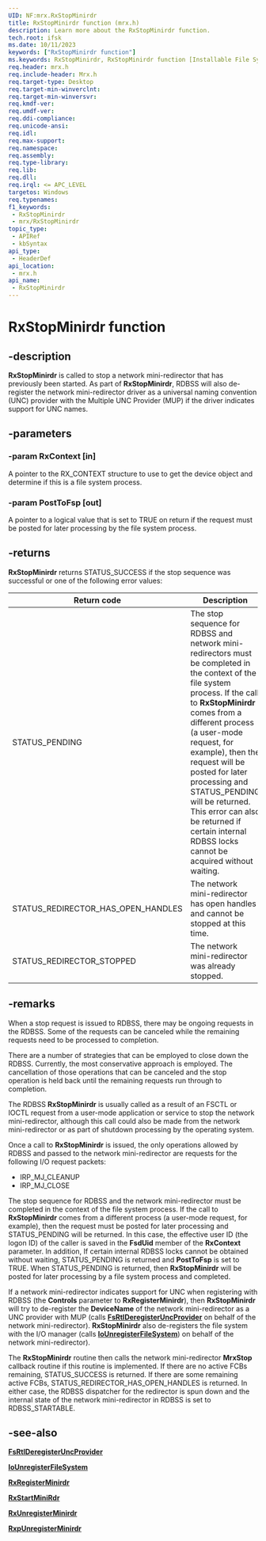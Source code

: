 ```yaml
---
UID: NF:mrx.RxStopMinirdr
title: RxStopMinirdr function (mrx.h)
description: Learn more about the RxStopMinirdr function.
tech.root: ifsk
ms.date: 10/11/2023
keywords: ["RxStopMinirdr function"]
ms.keywords: RxStopMinirdr, RxStopMinirdr function [Installable File System Drivers], ifsk.rxstopminirdr, mrx/RxStopMinirdr, rxref_3ec6b643-e13c-4aa6-879b-fdb2076e549d.xml
req.header: mrx.h
req.include-header: Mrx.h
req.target-type: Desktop
req.target-min-winverclnt: 
req.target-min-winversvr: 
req.kmdf-ver: 
req.umdf-ver: 
req.ddi-compliance: 
req.unicode-ansi: 
req.idl: 
req.max-support: 
req.namespace: 
req.assembly: 
req.type-library: 
req.lib: 
req.dll: 
req.irql: <= APC_LEVEL
targetos: Windows
req.typenames: 
f1_keywords:
 - RxStopMinirdr
 - mrx/RxStopMinirdr
topic_type:
 - APIRef
 - kbSyntax
api_type:
 - HeaderDef
api_location:
 - mrx.h
api_name:
 - RxStopMinirdr
---
```


# RxStopMinirdr function

## -description

**RxStopMinirdr** is called to stop a network mini-redirector that has previously been started. As part of **RxStopMinirdr**, RDBSS will also de-register the network mini-redirector driver as a universal naming convention (UNC) provider with the Multiple UNC Provider (MUP) if the driver indicates support for UNC names.

## -parameters

### -param RxContext [in]

A pointer to the RX_CONTEXT structure to use to get the device object and determine if this is a file system process.

### -param PostToFsp [out]

A pointer to a logical value that is set to TRUE on return if the request must be posted for later processing by the file system process.

## -returns

**RxStopMinirdr** returns STATUS_SUCCESS if the stop sequence was successful or one of the following error values:

| Return code | Description |
| ----------- | ----------- |
| STATUS_PENDING | The stop sequence for RDBSS and network mini-redirectors must be completed in the context of the file system process. If the call to **RxStopMinirdr** comes from a different process (a user-mode request, for example), then the request will be posted for later processing and STATUS_PENDING will be returned. This error can also be returned if certain internal RDBSS locks cannot be acquired without waiting. |
| STATUS_REDIRECTOR_HAS_OPEN_HANDLES | The network mini-redirector has open handles and cannot be stopped at this time. |
| STATUS_REDIRECTOR_STOPPED | The network mini-redirector was already stopped. |

## -remarks

When a stop request is issued to RDBSS, there may be ongoing requests in the RDBSS. Some of the requests can be canceled while the remaining requests need to be processed to completion.

There are a number of strategies that can be employed to close down the RDBSS. Currently, the most conservative approach is employed. The cancellation of those operations that can be canceled and the stop operation is held back until the remaining requests run through to completion.

The RDBSS **RxStopMinirdr** is usually called as a result of an FSCTL or IOCTL request from a user-mode application or service to stop the network mini-redirector, although this call could also be made from the network mini-redirector or as part of shutdown processing by the operating system.

Once a call to **RxStopMinirdr** is issued, the only operations allowed by RDBSS and passed to the network mini-redirector are requests for the following I/O request packets:

* IRP_MJ_CLEANUP
* IRP_MJ_CLOSE

The stop sequence for RDBSS and the network mini-redirector must be completed in the context of the file system process. If the call to **RxStopMinirdr** comes from a different process (a user-mode request, for example), then the request must be posted for later processing and STATUS_PENDING will be returned. In this case, the effective user ID (the logon ID) of the caller is saved in the **FsdUid** member of the **RxContext** parameter. In addition, If certain internal RDBSS locks cannot be obtained without waiting, STATUS_PENDING is returned and **PostToFsp** is set to TRUE. When STATUS_PENDING is returned, then **RxStopMinirdr** will be posted for later processing by a file system process and completed.

If a network mini-redirector indicates support for UNC when registering with RDBSS (the **Controls** parameter to **RxRegisterMinirdr**), then **RxStopMinirdr** will try to de-register the **DeviceName** of the network mini-redirector as a UNC provider with MUP (calls [**FsRtlDeregisterUncProvider**](../ntifs/nf-ntifs-fsrtlderegisteruncprovider.md) on behalf of the network mini-redirector). **RxStopMinirdr** also de-registers the file system with the I/O manager (calls [**IoUnregisterFileSystem**](../ntifs/nf-ntifs-iounregisterfilesystem.md)) on behalf of the network mini-redirector).

The **RxStopMinirdr** routine then calls the network mini-redirector **MrxStop** callback routine if this routine is implemented. If there are no active FCBs remaining, STATUS_SUCCESS is returned. If there are some remaining active FCBs, STATUS_REDIRECTOR_HAS_OPEN_HANDLES is returned. In either case, the RDBSS dispatcher for the redirector is spun down and the internal state of the network mini-redirector in RDBSS is set to RDBSS_STARTABLE.

## -see-also

[**FsRtlDeregisterUncProvider**](../ntifs/nf-ntifs-fsrtlderegisteruncprovider.md)

[**IoUnregisterFileSystem**](../ntifs/nf-ntifs-iounregisterfilesystem.md)

[**RxRegisterMinirdr**](nf-mrx-rxregisterminirdr.md)

[**RxStartMiniRdr**](nf-mrx-rxstartminirdr.md)

[**RxUnregisterMinirdr**](../rxstruc/nf-rxstruc-rxunregisterminirdr.md)

[**RxpUnregisterMinirdr**](nf-mrx-rxpunregisterminirdr.md)
